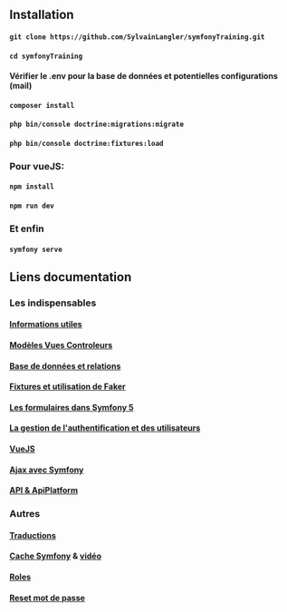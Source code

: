 ## Installation

#### `git clone https://github.com/SylvainLangler/symfonyTraining.git`

#### `cd symfonyTraining`

#### Vérifier le .env pour la base de données et potentielles configurations (mail)

#### `composer install`

#### `php bin/console doctrine:migrations:migrate`

#### `php bin/console doctrine:fixtures:load`

### Pour vueJS:

#### `npm install`

#### `npm run dev`

### Et enfin

#### `symfony serve`

## Liens documentation

### Les indispensables

#### [Informations utiles](https://github.com/SylvainLangler/symfonyTraining/tree/master/doc/informations.md)

#### [Modèles Vues Controleurs](https://github.com/SylvainLangler/symfonyTraining/tree/master/doc/MVC.md)

#### [Base de données et relations](https://github.com/SylvainLangler/symfonyTraining/tree/master/doc/bdd_relations.md)

#### [Fixtures et utilisation de Faker](https://github.com/SylvainLangler/symfonyTraining/tree/master/doc/fixtures_faker.md)

#### [Les formulaires dans Symfony 5](https://github.com/SylvainLangler/symfonyTraining/tree/master/doc/formulaires.md)

#### [La gestion de l'authentification et des utilisateurs](https://github.com/SylvainLangler/symfonyTraining/tree/master/doc/authentification.md)

#### [VueJS](https://github.com/SylvainLangler/symfonyTraining/tree/master/doc/vuejs.md)

#### [Ajax avec Symfony](https://github.com/SylvainLangler/symfonyTraining/tree/master/doc/ajax.md)

#### [API & ApiPlatform](https://github.com/SylvainLangler/symfonyTraining/tree/master/doc/api.md)

### Autres

#### [Traductions](https://nouvelle-techno.fr/actualites/live-coding-creer-un-site-multilingue-avec-symfony-4)

#### [Cache Symfony](https://symfony.com/doc/current/components/cache.html) & [vidéo](https://www.youtube.com/watch?v=Pw8_EDZOnXA)

#### [Roles](https://github.com/SylvainLangler/symfonyTraining/tree/master/doc/roles.md)

#### [Reset mot de passe](https://nouvelle-techno.fr/actualites/live-coding-activation-de-compte-et-recuperation-de-mot-de-passe-avec-symfony-4)
